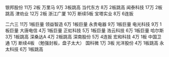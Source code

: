 银邦股份 11万 2板
万里马 9万 3板跳高
当代东方 8万 2板跳高
闻泰科技 17万 2板跳高
津劝业 12万 2板
浙江广厦 10万 断续5板
宝塔实业 8万 6连扳 



二六三 11万 1板巨量
领益智造 6万 1板巨量
永贵电器 9万 1板巨量
电光科技 9万 1板巨量
大唐电信 4万 1板巨量
正虹科技 5万 1板巨量
浩云科技 6万 1板巨量
哈尔斯 3万 1板跳高
深桑达A 4万 2板跳高
深南股份 5万 4连扳
宏和科技 4万 1板
中国卫通 1万 断续4板 （勉强封板，盘子太大）
国科微 1万 3板
光洋股份 4万 1板跳高
永太科技 6万 1板跳高

